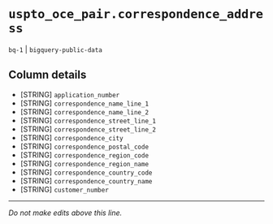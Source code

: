 # `uspto_oce_pair.correspondence_address`
`bq-1` | `bigquery-public-data`

## Column details
* [STRING]    `application_number`
* [STRING]    `correspondence_name_line_1`
* [STRING]    `correspondence_name_line_2`
* [STRING]    `correspondence_street_line_1`
* [STRING]    `correspondence_street_line_2`
* [STRING]    `correspondence_city`
* [STRING]    `correspondence_postal_code`
* [STRING]    `correspondence_region_code`
* [STRING]    `correspondence_region_name`
* [STRING]    `correspondence_country_code`
* [STRING]    `correspondence_country_name`
* [STRING]    `customer_number`

-------------------------------------------------------------------------------
*Do not make edits above this line.*
